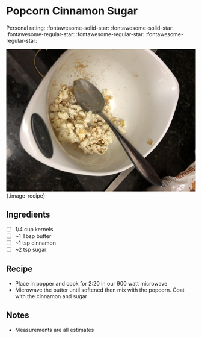 # Popcorn Cinnamon Sugar

<!-- {cts} rating=2; (User can specify rating on scale of 1-5) -->

Personal rating: :fontawesome-solid-star: :fontawesome-solid-star: :fontawesome-regular-star: :fontawesome-regular-star: :fontawesome-regular-star:

<!-- {cte} -->

<!-- {cts} name_image=popcorn_cinnamon_sugar.jpeg; (User can specify image name) -->

![popcorn_cinnamon_sugar.jpeg](./popcorn_cinnamon_sugar.jpeg){.image-recipe}

<!-- {cte} -->

## Ingredients

- [ ] 1/4 cup kernels
- [ ] ~1 Tbsp butter
- [ ] ~1 tsp cinnamon
- [ ] ~2 tsp sugar

## Recipe

- Place in popper and cook for 2:20 in our 900 watt microwave
- Microwave the butter until softened then mix with the popcorn. Coat with the cinnamon and sugar

## Notes

- Measurements are all estimates
